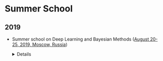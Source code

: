 
# Summer School

## 2019

-   Summer school on Deep Learning and Bayesian Methods ([August 20-25, 2019, Moscow, Russia](http://deepbayes.ru/))

    <details>

    -   Introduction to Bayesian methods

    -   Bayesian reasoning

    -   Variational inference

    -   Latent variable models and EM-algorithm

    -   Approximate Bayesian inference

    -   Stochastic variational inference and variational autoencoders

    -   Variational autoencoders

    -   Discrete variable models

    -   Fair machine learning

    -   Generative adversarial networks

    -   Normalizing flows

    -   Gaussian processes and Bayesian optimization

    -   Deep Gaussian processes

    -   Adaptive skip-gram model

    -   Markov Chain Monte Carlo

    -   Langevin dynamics for sampling and global optimization

    -   Variational inference with implicit and semi-implicit models

    -   Bayesian neural networks

    -   Sparsification of deep neural networks

    -   Uncertainty estimation in supervised learning

    -   Loss surfaces

        </details>
